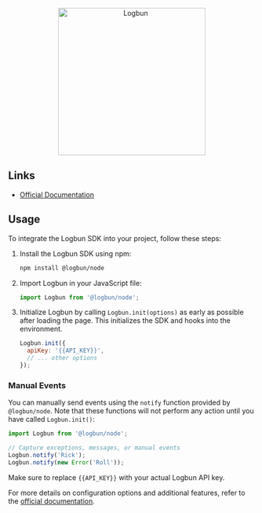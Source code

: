 <!-- Logbun SDK for JavaScript -->

<p align="center">
  <a href="https://logbun.io/?utm_source=github&utm_medium=logo" target="_blank">
      <img src="https://i.ibb.co/thw8VH1/logo.png" width="300px" alt="Logbun" />
  </a>
</p>

## Links

- [Official Documentation](https://logbun.site/docs)

## Usage

To integrate the Logbun SDK into your project, follow these steps:

1. Install the Logbun SDK using npm:

   ```bash
   npm install @logbun/node
   ```

2. Import Logbun in your JavaScript file:

   ```javascript
   import Logbun from '@logbun/node';
   ```

3. Initialize Logbun by calling `Logbun.init(options)` as early as possible after loading the page. This initializes the SDK and hooks into the environment.

   ```javascript
   Logbun.init({
     apiKey: '{{API_KEY}}',
     // ... other options
   });
   ```

### Manual Events

You can manually send events using the `notify` function provided by `@logbun/node`. Note that these functions will not perform any action until you have called `Logbun.init()`:

```javascript
import Logbun from '@logbun/node';

// Capture exceptions, messages, or manual events
Logbun.notify('Rick');
Logbun.notify(new Error('Roll'));
```

Make sure to replace `{{API_KEY}}` with your actual Logbun API key.

For more details on configuration options and additional features, refer to the [official documentation](https://logbun.site/docs).

